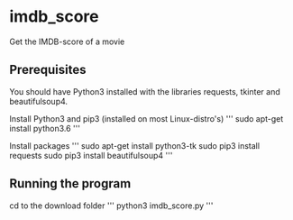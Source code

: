 # imdb_score
Get the IMDB-score of a movie

## Prerequisites
You should have Python3 installed with the libraries requests, tkinter and beautifulsoup4.

Install Python3 and pip3 (installed on most Linux-distro's)
'''
sudo apt-get install python3.6
'''

Install packages
'''
sudo apt-get install python3-tk
sudo pip3 install requests
sudo pip3 install beautifulsoup4
'''

## Running the program
cd to the download folder
'''
python3 imdb_score.py
'''


